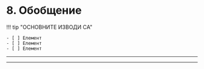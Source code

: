 <!--
CO_OP_TRANSLATOR_METADATA:
{
  "original_hash": "ef7f514ede16a170411752b56bedaa5a",
  "translation_date": "2025-09-25T02:07:46+00:00",
  "source_file": "workshop/docs/instructions/7-Wrap-up.md",
  "language_code": "bg"
}
-->
# 8. Обобщение

!!! tip "ОСНОВНИТЕ ИЗВОДИ СА"

    - [ ] Елемент
    - [ ] Елемент
    - [ ] Елемент

---

---

